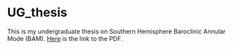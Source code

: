 # UG_thesis

This is my undergraduate thesis on Southern Hemisphere Baroclinic Annular Mode (BAM). [Here](UG_thesis/Undergraduate_thesis_Qi_Liu.pdf) is the link to the PDF.
